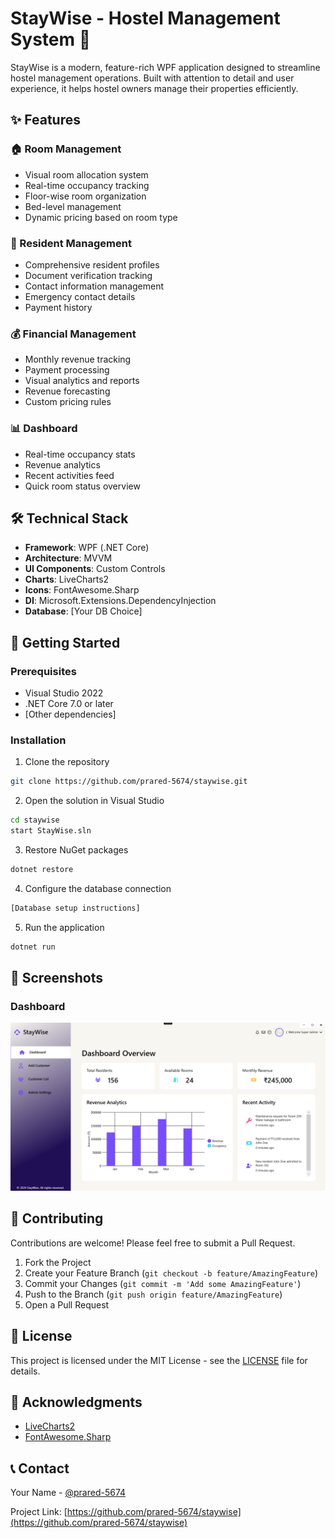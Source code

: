 # StayWise - Hostel Management System 🏢

StayWise is a modern, feature-rich WPF application designed to streamline hostel management operations. Built with attention to detail and user experience, it helps hostel owners manage their properties efficiently.

## ✨ Features

### 🏠 Room Management
- Visual room allocation system
- Real-time occupancy tracking
- Floor-wise room organization
- Bed-level management
- Dynamic pricing based on room type

### 👥 Resident Management
- Comprehensive resident profiles
- Document verification tracking
- Contact information management
- Emergency contact details
- Payment history

### 💰 Financial Management
- Monthly revenue tracking
- Payment processing
- Visual analytics and reports
- Revenue forecasting
- Custom pricing rules

### 📊 Dashboard
- Real-time occupancy stats
- Revenue analytics
- Recent activities feed
- Quick room status overview

## 🛠️ Technical Stack

- **Framework**: WPF (.NET Core)
- **Architecture**: MVVM
- **UI Components**: Custom Controls
- **Charts**: LiveCharts2
- **Icons**: FontAwesome.Sharp
- **DI**: Microsoft.Extensions.DependencyInjection
- **Database**: [Your DB Choice]

## 🎯 Getting Started

### Prerequisites
- Visual Studio 2022
- .NET Core 7.0 or later
- [Other dependencies]

### Installation

1. Clone the repository
```bash
git clone https://github.com/prared-5674/staywise.git
```

2. Open the solution in Visual Studio
```bash
cd staywise
start StayWise.sln
```

3. Restore NuGet packages
```bash
dotnet restore
```

4. Configure the database connection
```bash
[Database setup instructions]
```

5. Run the application
```bash
dotnet run
```

## 🎨 Screenshots

### Dashboard
![Dashboard](Resources/dashboard.png)

## 🤝 Contributing

Contributions are welcome! Please feel free to submit a Pull Request.

1. Fork the Project
2. Create your Feature Branch (`git checkout -b feature/AmazingFeature`)
3. Commit your Changes (`git commit -m 'Add some AmazingFeature'`)
4. Push to the Branch (`git push origin feature/AmazingFeature`)
5. Open a Pull Request

## 📝 License

This project is licensed under the MIT License - see the [LICENSE](LICENSE) file for details.

## 🙏 Acknowledgments

- [LiveCharts2](https://github.com/beto-rodriguez/LiveCharts2)
- [FontAwesome.Sharp](https://github.com/awesome-inc/FontAwesome.Sharp)

## 📞 Contact

Your Name - [@prared-5674](https://twitter.com/prared-5674)

Project Link: [https://github.com/prared-5674/staywise](https://github.com/prared-5674/staywise)
